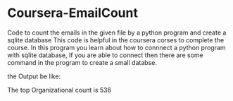 # Coursera-EmailCount
Code to count the emails in the given file by a python program and create a sqlite database
This code is helpful in the coursera corses to complete the course.
In this program you learn about how to connnect a python program with sqlite database,
If you are able to connect then there are some command in the program to create a small databse.


the Output be like:


The top Organizational count is 536
